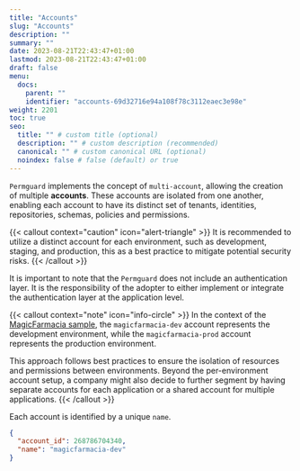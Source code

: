 ```yaml
---
title: "Accounts"
slug: "Accounts"
description: ""
summary: ""
date: 2023-08-21T22:43:47+01:00
lastmod: 2023-08-21T22:43:47+01:00
draft: false
menu:
  docs:
    parent: ""
    identifier: "accounts-69d32716e94a108f78c3112eaec3e98e"
weight: 2201
toc: true
seo:
  title: "" # custom title (optional)
  description: "" # custom description (recommended)
  canonical: "" # custom canonical URL (optional)
  noindex: false # false (default) or true
---
```


`Permguard` implements the concept of `multi-account`, allowing the creation of multiple **accounts**.
These accounts are isolated from one another, enabling each account to have its distinct set of tenants, identities, repositories, schemas, policies and permissions.

{{< callout context="caution" icon="alert-triangle" >}}
It is recommended to utilize a distinct account for each environment, such as development, staging, and production, this as a best practice to mitigate potential security risks.
{{< /callout >}}

It is important to note that the `Permguard` does not include an authentication layer. It is the responsibility of the adopter to either implement or integrate the authentication layer at the application level.

{{< callout context="note" icon="info-circle" >}}
In the context of the [MagicFarmacia sample](/docs/0.1/overview/adoption-through-example#integration-use-case-pharmacy-branch-management), the `magicfarmacia-dev` account represents the development environment, while the `magicfarmacia-prod` account represents the production environment.

This approach follows best practices to ensure the isolation of resources and permissions between environments. Beyond the per-environment account setup, a company might also decide to further segment by having separate accounts for each application or a shared account for multiple applications.
{{< /callout >}}

Each account is identified by a unique `name`.

```json
{
  "account_id": 268786704340,
  "name": "magicfarmacia-dev"
}
```

